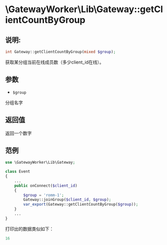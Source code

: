 # \GatewayWorker\Lib\Gateway::getClientCountByGroup

## 说明:
```php
int Gateway::getClientCountByGroup(mixed $group);
```

获取某分组当前在线成员数（多少client_id在线）。


## 参数

* ```$group```

分组名字

## 返回值

返回一个数字

## 范例
```php
use \GatewayWorker\Lib\Gateway;

class Event
{
    ...
    public onConnect($client_id)
    {
        $group = 'romm-1';
        Gateway::joinGroup($client_id, $group);
        var_export(Gateway::getClientCountByGroup($group));
    }
    ...
}
```


打印出的数据类似如下：
```php
16
```

